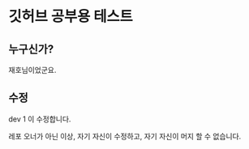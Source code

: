 # 깃허브 공부용 테스트


## 누구신가?

재호님이었군요.


## 수정

dev 1 이 수정합니다.


레포 오너가 아닌 이상, 자기 자신이 수정하고, 자기 자신이 머지 할 수 없습니다.

